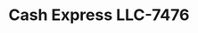 ---
f_zip-code: 45619
f_state-code: OH
title: Cash Express LLC-7476
f_phone: 740-867-1791
f_city-only: Chesapeake
f_address: 407 1/2 3rd Ave Chesapeake
f_location-unique-id: '7476'
slug: cash-express-llc-7476
updated-on: '2024-05-30T13:46:58.046Z'
created-on: '2024-05-30T13:36:59.803Z'
published-on: '2024-05-30T13:54:32.469Z'
f_city-state: cms/city/chesapeake-oh.md
f_company: cms/company/cash-express-llc.md
f_state: cms/state/ohio.md
layout: '[payday-loan].html'
tags: payday-loan
---